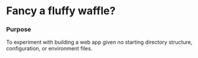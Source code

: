 # Fancy a fluffy waffle?

### Purpose

To experiment with building a web app given no starting directory structure, configuration, or environment files.
